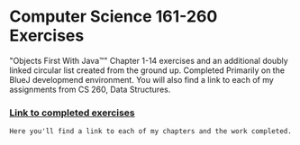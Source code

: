 # Computer Science 161-260 Exercises

"Objects First With Java™" Chapter 1-14 exercises and an additional doubly linked circular list created from the ground up.
Completed Primarily on the BlueJ developmend environment.
You will also find a link to each of my assignments from CS 260, Data Structures.

### [Link to completed exercises](https://k-lan.github.io/)

```markdown
Here you'll find a link to each of my chapters and the work completed.
```
